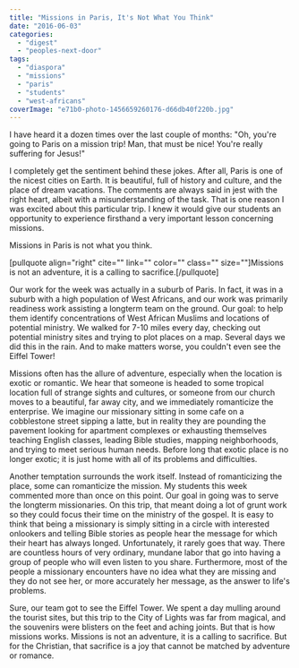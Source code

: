 ```yaml
---
title: "Missions in Paris, It's Not What You Think"
date: "2016-06-03"
categories: 
  - "digest"
  - "peoples-next-door"
tags: 
  - "diaspora"
  - "missions"
  - "paris"
  - "students"
  - "west-africans"
coverImage: "e71b0-photo-1456659260176-d66db40f220b.jpg"
---
```


I have heard it a dozen times over the last couple of months: "Oh, you're going to Paris on a mission trip! Man, that must be nice! You're really suffering for Jesus!"

I completely get the sentiment behind these jokes. After all, Paris is one of the nicest cities on Earth. It is beautiful, full of history and culture, and the place of dream vacations. The comments are always said in jest with the right heart, albeit with a misunderstanding of the task. That is one reason I was excited about this particular trip. I knew it would give our students an opportunity to experience firsthand a very important lesson concerning missions.

Missions in Paris is not what you think.

\[pullquote align="right" cite="" link="" color="" class="" size=""\]Missions is not an adventure, it is a calling to sacrifice.\[/pullquote\]

Our work for the week was actually in a suburb of Paris. In fact, it was in a suburb with a high population of West Africans, and our work was primarily readiness work assisting a longterm team on the ground. Our goal: to help them identify concentrations of West African Muslims and locations of potential ministry. We walked for 7-10 miles every day, checking out potential ministry sites and trying to plot places on a map. Several days we did this in the rain. And to make matters worse, you couldn't even see the Eiffel Tower!

Missions often has the allure of adventure, especially when the location is exotic or romantic. We hear that someone is headed to some tropical location full of strange sights and cultures, or someone from our church moves to a beautiful, far away city, and we immediately romanticize the enterprise. We imagine our missionary sitting in some cafe on a cobblestone street sipping a latte, but in reality they are pounding the pavement looking for apartment complexes or exhausting themselves teaching English classes, leading Bible studies, mapping neighborhoods, and trying to meet serious human needs. Before long that exotic place is no longer exotic; it is just home with all of its problems and difficulties.

Another temptation surrounds the work itself. Instead of romanticizing the place, some can romanticize the mission. My students this week commented more than once on this point. Our goal in going was to serve the longterm missionaries. On this trip, that meant doing a lot of grunt work so they could focus their time on the ministry of the gospel. It is easy to think that being a missionary is simply sitting in a circle with interested onlookers and telling Bible stories as people hear the message for which their heart has always longed. Unfortunately, it rarely goes that way. There are countless hours of very ordinary, mundane labor that go into having a group of people who will even listen to you share. Furthermore, most of the people a missionary encounters have no idea what they are missing and they do not see her, or more accurately her message, as the answer to life's problems.

Sure, our team got to see the Eiffel Tower. We spent a day mulling around the tourist sites, but this trip to the City of Lights was far from magical, and the souvenirs were blisters on the feet and aching joints. But that is how missions works. Missions is not an adventure, it is a calling to sacrifice. But for the Christian, that sacrifice is a joy that cannot be matched by adventure or romance.
